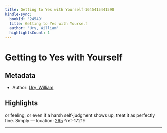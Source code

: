 ```yaml
---
title: Getting to Yes with Yourself-1645415441598
kindle-sync:
  bookId: '24549'
  title: Getting to Yes with Yourself
  author: 'Ury, William'
  highlightsCount: 1
---
```

# Getting to Yes with Yourself
## Metadata
* Author: [Ury, William](None)

## Highlights
or feeling, or even if a harsh self-judgment shows up, treat it as perfectly fine. Simply — location: [265]() ^ref-17219

---
